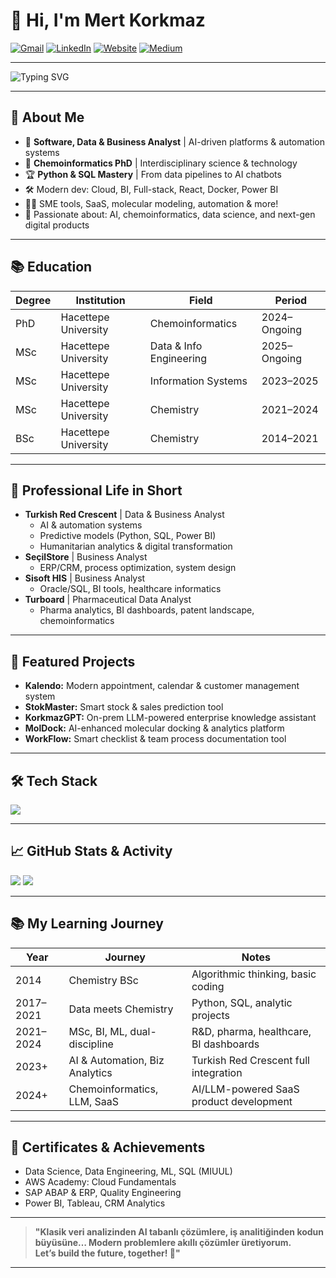 # 👋 Hi, I'm Mert Korkmaz

[![Gmail](https://img.shields.io/badge/Gmail-EA4335?style=for-the-badge&logo=gmail&logoColor=white)](mailto:mertkorkmazxyz@gmail.com)
[![LinkedIn](https://img.shields.io/badge/LinkedIn-0A66C2?style=for-the-badge&logo=linkedin&logoColor=white)](https://www.linkedin.com/in/mertkorkmazyx)
[![Website](https://img.shields.io/badge/Website-000000?style=for-the-badge&logo=About.me&logoColor=white)](https://korkmazsoftware.vercel.app/)
[![Medium](https://img.shields.io/badge/Medium-12100E?style=for-the-badge&logo=medium&logoColor=white)](https://medium.com/@mertkorkmazyx)

---

<img src="https://readme-typing-svg.demolab.com?font=Fira+Code&size=25&pause=1000&color=62CAFE&center=true&vCenter=true&width=450&lines=AI+%7C+Data+%7C+Python+Enthusiast;Business+Analyst+%26+Modern+Developer;Chemoinformatics+%2B+SaaS+Builder;Let%E2%80%99s+Create+Tomorrow+Together!" alt="Typing SVG" align="center"/>

---

## 🚀 About Me

- 💼 **Software, Data & Business Analyst** | AI-driven platforms & automation systems  
- 🧠 **Chemoinformatics PhD** | Interdisciplinary science & technology  
- 🏆 **Python & SQL Mastery** | From data pipelines to AI chatbots  
- 🛠️ Modern dev: Cloud, BI, Full-stack, React, Docker, Power BI  
- 👨‍💻 SME tools, SaaS, molecular modeling, automation & more!  
- 🧬 Passionate about: AI, chemoinformatics, data science, and next-gen digital products  

---

## 📚 Education

| Degree | Institution           | Field                  | Period         |
|--------|-----------------------|------------------------|---------------|
| PhD    | Hacettepe University  | Chemoinformatics       | 2024–Ongoing  |
| MSc    | Hacettepe University  | Data & Info Engineering| 2025–Ongoing  |
| MSc    | Hacettepe University  | Information Systems    | 2023–2025     |
| MSc    | Hacettepe University  | Chemistry              | 2021–2024     |
| BSc    | Hacettepe University  | Chemistry              | 2014–2021     |

---

## 💼 Professional Life in Short

- **Turkish Red Crescent** | Data & Business Analyst  
    - AI & automation systems  
    - Predictive models (Python, SQL, Power BI)  
    - Humanitarian analytics & digital transformation  
- **SeçilStore** | Business Analyst  
    - ERP/CRM, process optimization, system design  
- **Sisoft HIS** | Business Analyst  
    - Oracle/SQL, BI tools, healthcare informatics  
- **Turboard** | Pharmaceutical Data Analyst  
    - Pharma analytics, BI dashboards, patent landscape, chemoinformatics  

---

## 🌟 Featured Projects

- **Kalendo:** Modern appointment, calendar & customer management system  
- **StokMaster:** Smart stock & sales prediction tool  
- **KorkmazGPT:** On-prem LLM-powered enterprise knowledge assistant  
- **MolDock:** AI-enhanced molecular docking & analytics platform  
- **WorkFlow:** Smart checklist & team process documentation tool  

---

## 🛠️ Tech Stack

<p align="left">
  <img src="https://skillicons.dev/icons?i=python,java,js,ts,react,nodejs,postgresql,mysql,oracle,azure,aws,docker,powershell,git,github,figma,vscode" />
</p>

---

## 📈 GitHub Stats & Activity

<p align="left">
  <img src="https://github-readme-stats.vercel.app/api?username=mertkorkmazyx&show_icons=true&theme=tokyonight"/>
  <img src="https://github-readme-streak-stats.herokuapp.com/?user=mertkorkmazyx&theme=tokyonight"/>
</p>

---

## 📚 My Learning Journey

| Year         | Journey                           | Notes                                       |
|--------------|-----------------------------------|---------------------------------------------|
| 2014         | Chemistry BSc                     | Algorithmic thinking, basic coding          |
| 2017–2021    | Data meets Chemistry              | Python, SQL, analytic projects              |
| 2021–2024    | MSc, BI, ML, dual-discipline      | R&D, pharma, healthcare, BI dashboards      |
| 2023+        | AI & Automation, Biz Analytics    | Turkish Red Crescent full integration       |
| 2024+        | Chemoinformatics, LLM, SaaS       | AI/LLM-powered SaaS product development     |

---

## 🏅 Certificates & Achievements

- Data Science, Data Engineering, ML, SQL (MIUUL)
- AWS Academy: Cloud Fundamentals
- SAP ABAP & ERP, Quality Engineering
- Power BI, Tableau, CRM Analytics

---

> **"Klasik veri analizinden AI tabanlı çözümlere, iş analitiğinden kodun büyüsüne… Modern problemlere akıllı çözümler üretiyorum.  
Let’s build the future, together! 🚀"**

---

<!--
For more flair: add your own images, GIFs, fun facts, or other sections!
-->

